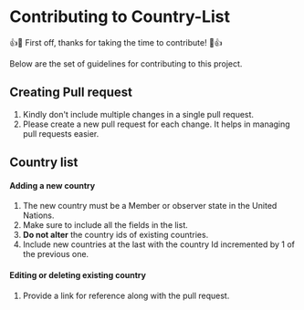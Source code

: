 # Contributing to Country-List

:+1::tada: First off, thanks for taking the time to contribute! :tada::+1:

Below are the set of guidelines for contributing to this project.

## Creating Pull request

1. Kindly don't include multiple changes in a single pull request.
2. Please create a new pull request for each change. It helps in managing pull requests easier.

## Country list

#### Adding a new country

1. The new country must be a Member or observer state in the United Nations.
2. Make sure to include all the fields in the list.
3. **Do not alter** the country ids of existing countries.
4. Include new countries at the last with the country Id incremented by 1 of the previous one.

#### Editing or deleting existing country

1. Provide a link for reference along with the pull request.

